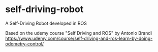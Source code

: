 # self-driving-robot
A Self-Driving Robot developed in ROS

Based on the udemy course "Self Driving and ROS" by Antonio Brandi
https://www.udemy.com/course/self-driving-and-ros-learn-by-doing-odometry-control/ 
